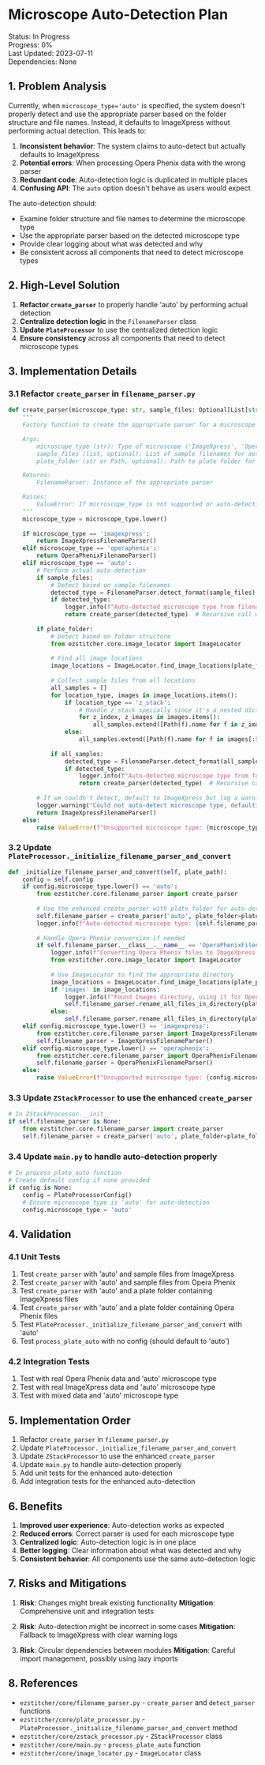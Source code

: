 # Microscope Auto-Detection Plan

Status: In Progress  
Progress: 0%  
Last Updated: 2023-07-11  
Dependencies: None

## 1. Problem Analysis

Currently, when `microscope_type='auto'` is specified, the system doesn't properly detect and use the appropriate parser based on the folder structure and file names. Instead, it defaults to ImageXpress without performing actual detection. This leads to:

1. **Inconsistent behavior**: The system claims to auto-detect but actually defaults to ImageXpress
2. **Potential errors**: When processing Opera Phenix data with the wrong parser
3. **Redundant code**: Auto-detection logic is duplicated in multiple places
4. **Confusing API**: The `auto` option doesn't behave as users would expect

The auto-detection should:
- Examine folder structure and file names to determine the microscope type
- Use the appropriate parser based on the detected microscope type
- Provide clear logging about what was detected and why
- Be consistent across all components that need to detect microscope types

## 2. High-Level Solution

1. **Refactor `create_parser`** to properly handle 'auto' by performing actual detection
2. **Centralize detection logic** in the `FilenameParser` class
3. **Update `PlateProcessor`** to use the centralized detection logic
4. **Ensure consistency** across all components that need to detect microscope types

## 3. Implementation Details

### 3.1 Refactor `create_parser` in `filename_parser.py`

```python
def create_parser(microscope_type: str, sample_files: Optional[List[str]] = None, plate_folder: Optional[Union[str, Path]] = None) -> FilenameParser:
    """
    Factory function to create the appropriate parser for a microscope type.

    Args:
        microscope_type (str): Type of microscope ('ImageXpress', 'OperaPhenix', 'auto', etc.)
        sample_files (list, optional): List of sample filenames for auto-detection
        plate_folder (str or Path, optional): Path to plate folder for auto-detection

    Returns:
        FilenameParser: Instance of the appropriate parser

    Raises:
        ValueError: If microscope_type is not supported or auto-detection fails
    """
    microscope_type = microscope_type.lower()
    
    if microscope_type == 'imagexpress':
        return ImageXpressFilenameParser()
    elif microscope_type == 'operaphenix':
        return OperaPhenixFilenameParser()
    elif microscope_type == 'auto':
        # Perform actual auto-detection
        if sample_files:
            # Detect based on sample filenames
            detected_type = FilenameParser.detect_format(sample_files)
            if detected_type:
                logger.info(f"Auto-detected microscope type from filenames: {detected_type}")
                return create_parser(detected_type)  # Recursive call with detected type
        
        if plate_folder:
            # Detect based on folder structure
            from ezstitcher.core.image_locator import ImageLocator
            
            # Find all image locations
            image_locations = ImageLocator.find_image_locations(plate_folder)
            
            # Collect sample files from all locations
            all_samples = []
            for location_type, images in image_locations.items():
                if location_type == 'z_stack':
                    # Handle z_stack specially since it's a nested dictionary
                    for z_index, z_images in images.items():
                        all_samples.extend([Path(f).name for f in z_images[:5]])
                else:
                    all_samples.extend([Path(f).name for f in images[:5]])
            
            if all_samples:
                detected_type = FilenameParser.detect_format(all_samples)
                if detected_type:
                    logger.info(f"Auto-detected microscope type from folder structure: {detected_type}")
                    return create_parser(detected_type)  # Recursive call with detected type
        
        # If we couldn't detect, default to ImageXpress but log a warning
        logger.warning("Could not auto-detect microscope type, defaulting to ImageXpress")
        return ImageXpressFilenameParser()
    else:
        raise ValueError(f"Unsupported microscope type: {microscope_type}")
```

### 3.2 Update `PlateProcessor._initialize_filename_parser_and_convert`

```python
def _initialize_filename_parser_and_convert(self, plate_path):
    config = self.config
    if config.microscope_type.lower() == 'auto':
        from ezstitcher.core.filename_parser import create_parser
        
        # Use the enhanced create_parser with plate_folder for auto-detection
        self.filename_parser = create_parser('auto', plate_folder=plate_path)
        logger.info(f"Auto-detected microscope type: {self.filename_parser.__class__.__name__}")
        
        # Handle Opera Phenix conversion if needed
        if self.filename_parser.__class__.__name__ == 'OperaPhenixFilenameParser':
            logger.info(f"Converting Opera Phenix files to ImageXpress format...")
            from ezstitcher.core.image_locator import ImageLocator
            
            # Use ImageLocator to find the appropriate directory
            image_locations = ImageLocator.find_image_locations(plate_path)
            if 'images' in image_locations:
                logger.info(f"Found Images directory, using it for Opera Phenix files")
                self.filename_parser.rename_all_files_in_directory(plate_path / "Images")
            else:
                self.filename_parser.rename_all_files_in_directory(plate_path)
    elif config.microscope_type.lower() == 'imagexpress':
        from ezstitcher.core.filename_parser import ImageXpressFilenameParser
        self.filename_parser = ImageXpressFilenameParser()
    elif config.microscope_type.lower() == 'operaphenix':
        from ezstitcher.core.filename_parser import OperaPhenixFilenameParser
        self.filename_parser = OperaPhenixFilenameParser()
    else:
        raise ValueError(f"Unsupported microscope type: {config.microscope_type}")
```

### 3.3 Update `ZStackProcessor` to use the enhanced `create_parser`

```python
# In ZStackProcessor.__init__
if self.filename_parser is None:
    from ezstitcher.core.filename_parser import create_parser
    self.filename_parser = create_parser('auto', plate_folder=plate_folder)
```

### 3.4 Update `main.py` to handle auto-detection properly

```python
# In process_plate_auto function
# Create default config if none provided
if config is None:
    config = PlateProcessorConfig()
    # Ensure microscope_type is 'auto' for auto-detection
    config.microscope_type = 'auto'
```

## 4. Validation

### 4.1 Unit Tests

1. Test `create_parser` with 'auto' and sample files from ImageXpress
2. Test `create_parser` with 'auto' and sample files from Opera Phenix
3. Test `create_parser` with 'auto' and a plate folder containing ImageXpress files
4. Test `create_parser` with 'auto' and a plate folder containing Opera Phenix files
5. Test `PlateProcessor._initialize_filename_parser_and_convert` with 'auto'
6. Test `process_plate_auto` with no config (should default to 'auto')

### 4.2 Integration Tests

1. Test with real Opera Phenix data and 'auto' microscope type
2. Test with real ImageXpress data and 'auto' microscope type
3. Test with mixed data and 'auto' microscope type

## 5. Implementation Order

1. Refactor `create_parser` in `filename_parser.py`
2. Update `PlateProcessor._initialize_filename_parser_and_convert`
3. Update `ZStackProcessor` to use the enhanced `create_parser`
4. Update `main.py` to handle auto-detection properly
5. Add unit tests for the enhanced auto-detection
6. Add integration tests for the enhanced auto-detection

## 6. Benefits

1. **Improved user experience**: Auto-detection works as expected
2. **Reduced errors**: Correct parser is used for each microscope type
3. **Centralized logic**: Auto-detection logic is in one place
4. **Better logging**: Clear information about what was detected and why
5. **Consistent behavior**: All components use the same auto-detection logic

## 7. Risks and Mitigations

1. **Risk**: Changes might break existing functionality
   **Mitigation**: Comprehensive unit and integration tests

2. **Risk**: Auto-detection might be incorrect in some cases
   **Mitigation**: Fallback to ImageXpress with clear warning logs

3. **Risk**: Circular dependencies between modules
   **Mitigation**: Careful import management, possibly using lazy imports

## 8. References

- `ezstitcher/core/filename_parser.py` - `create_parser` and `detect_parser` functions
- `ezstitcher/core/plate_processor.py` - `PlateProcessor._initialize_filename_parser_and_convert` method
- `ezstitcher/core/zstack_processor.py` - `ZStackProcessor` class
- `ezstitcher/core/main.py` - `process_plate_auto` function
- `ezstitcher/core/image_locator.py` - `ImageLocator` class
